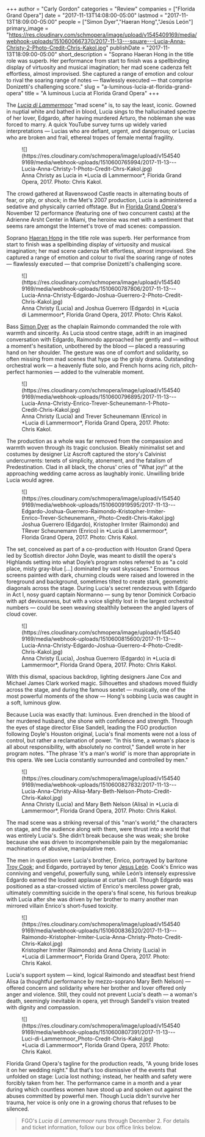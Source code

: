 +++
author = "Carly Gordon"
categories = "Review"
companies = ["Florida Grand Opera"]
date = "2017-11-13T14:08:00-05:00"
lastmod = "2017-11-13T18:09:00-05:00"
people = ["Simon Dyer","Haeran Hong","Jesús León"]
primary_image = "https://res.cloudinary.com/schmopera/image/upload/v1545409169/media/webhook-uploads/1510600667370/2017-11-13---square---Lucia-Anna-Christy-2-Photo-Credit-Chris-Kakol.jpg"
publishDate = "2017-11-13T18:09:00-05:00"
short_description = "Soprano Haeran Hong in the title role was superb. Her performance from start to finish was a spellbinding display of virtuosity and musical imagination; her mad scene cadenza felt effortless, almost improvised. She captured a range of emotion and colour to rival the soaring range of notes — flawlessly executed — that comprise Donizetti&#039;s challenging score."
slug = "a-luminous-lucia-at-florida-grand-opera"
title = "A luminous Lucia at Florida Grand Opera"
+++

The [*Lucia di Lammermoor*](http://tickets.fgo.org/Tickets/EventDetails.aspx?id=1592) "mad scene" is, to say the least, iconic. Gowned in nuptial white and bathed in blood, Lucia sings to the hallucinated spectre of her lover, Edgardo, after having murdered Arturo, the nobleman she was forced to marry. A quick YouTube survey turns up widely varied interpretations — Lucias who are defiant, urgent, and dangerous; or Lucias who are broken and frail, ethereal tropes of female mental fragility.

<figure data-type="image">
![](https://res.cloudinary.com/schmopera/image/upload/v1545409169/media/webhook-uploads/1510600765994/2017-11-13---Lucia-Anna-Christy-1-Photo-Credit-Chrs-Kakol.jpg)
<figcaption>Anna Christy as Lucia in *Lucia di Lammermoor*, Florida Grand Opera, 2017. Photo: Chris Kakol.</figcaption>
</figure>
 
The crowd gathered at Ravenswood Castle reacts in alternating bouts of fear, or pity, or shock; in the Met's 2007 production, Lucia is administered a sedative and physically carried offstage. But in [Florida Grand Opera](/scene/people/florida-grand-opera/)'s November 12 performance (featuring one of two concurrent casts) at the Adrienne Arsht Center in Miami, the heroine was met with a sentiment that seems rare amongst the Internet's trove of mad scenes: compassion.

Soprano [Haeran Hong](/scene/people/haeran-hong/) in the title role was superb. Her performance from start to finish was a spellbinding display of virtuosity and musical imagination; her mad scene cadenza felt effortless, almost improvised. She captured a range of emotion and colour to rival the soaring range of notes — flawlessly executed — that comprise Donizetti's challenging score.

<figure data-type="image">
![](https://res.cloudinary.com/schmopera/image/upload/v1545409169/media/webhook-uploads/1510600787806/2017-11-13---Lucia-Anna-Christy-Edgardo-Joshua-Guerrero-2-Photo-Credit-Chris-Kakol.jpg)
<figcaption>Anna Christy (Lucia) and Joshua Guerrero (Edgardo) in *Lucia di Lammermoor*, Florida Grand Opera, 2017. Photo: Chris Kakol.</figcaption>
</figure>
 
Bass [Simon Dyer](/scene/people/simon-dyer/) as the chaplain Raimondo commanded the role with warmth and sincerity. As Lucia stood centre stage, adrift in an imagined conversation with Edgardo, Raimondo approached her gently and — without a moment's hesitation, unbothered by the blood — placed a reassuring hand on her shoulder. The gesture was one of comfort and solidarity, so often missing from mad scenes that hype up the grisly drama. Outstanding orchestral work — a heavenly flute solo, and French horns acing rich, pitch-perfect harmonies — added to the vulnerable moment.

<figure data-type="image">
![](https://res.cloudinary.com/schmopera/image/upload/v1545409169/media/webhook-uploads/1510600796895/2017-11-13---Lucia-Anna-Christy-Enrico-Trever-Scheunemann-1-Photo-Credit-Chris-Kakol.jpg)
<figcaption>Anna Christy (Lucia) and Trever Scheunemann (Enrico) in *Lucia di Lammermoor*, Florida Grand Opera, 2017. Photo: Chris Kakol.</figcaption>
</figure>

The production as a whole was far removed from the compassion and warmth woven through its tragic conclusion. Bleakly minimalist set and costumes by designer Liz Ascroft captured the story's Calvinist undercurrents: tenets of simplicity, atonement, and the fatalism of Predestination. Clad in all black, the chorus' cries of "What joy!" at the approaching wedding came across as laughably ironic. Unwilling bride Lucia would agree.

<figure data-type="image">
![](https://res.cloudinary.com/schmopera/image/upload/v1545409169/media/webhook-uploads/1510600919595/2017-11-13---Edgardo-Joshua-Guerrero-Raimondo-Kristopher-Irmiter-Enrico-Trever-Scheunemann_-Photo-Credit-Chris-Kakol.jpg)
<figcaption>Joshua Guerrero (Edgardo), Kristopher Irmiter (Raimondo) and TRever Scheunemann (Enrico) in *Lucia di Lammermoor*, Florida Grand Opera, 2017. Photo: Chris Kakol.</figcaption>
</figure>
 
The set, conceived as part of a co-production with Houston Grand Opera led by Scottish director John Doyle, was meant to distill the opera's Highlands setting into what Doyle’s program notes referred to as "a cold place, misty gray-blue […] dominated by vast skyscapes." Enormous screens painted with dark, churning clouds were raised and lowered in the foreground and background, sometimes tilted to create stark, geometric diagonals across the stage. During Lucia's secret rendezvous with Edgardo in Act I, nosy guard captain Normanno — sung by tenor Dominick Corbacio with apt deviousness, but with a voice slightly lost in the largest orchestral numbers — could be seen weaving stealthily between the angled layers of cloud cover.

<figure data-type="image">
![](https://res.cloudinary.com/schmopera/image/upload/v1545409169/media/webhook-uploads/1510600815600/2017-11-13---Lucia-Anna-Christy-Edgardo-Joshua-Guerrero-4-Photo-Credit-Chris-Kakol.jpg)
<figcaption>Anna Christy (Lucia), Joshua Guerrero (Edgardo) in *Lucia di Lammermoor*, Florida Grand Opera, 2017. Photo: Chris Kakol.</figcaption>
</figure>

With this dismal, spacious backdrop, lighting designers Jane Cox and Michael James Clark worked magic. Silhouettes and shadows moved fluidly across the stage, and during the famous sextet — musically, one of the most powerful moments of the show — Hong's sobbing Lucia was caught in a soft, luminous glow.

Because Lucia was exactly that: luminous. Even drenched in the blood of her murdered husband, she shone with confidence and strength. Through the eyes of stage director Elise Sandell, leading the FGO production following Doyle's Houston original, Lucia's final moments were not a loss of control, but rather a reclamation of power. "In this time, a woman's place is all about responsibility, with absolutely no control," Sandell wrote in her program notes. "The phrase 'it's a man's world' is more than appropriate in this opera. We see Lucia constantly surrounded and controlled by men."

<figure data-type="image">
![](https://res.cloudinary.com/schmopera/image/upload/v1545409169/media/webhook-uploads/1510600827832/2017-11-13---Lucia-Anna-Christy-Alisa-Mary-Beth-Nelson-Photo-Credit-Chris-Kakol.jpg)
<figcaption>Anna Christy (Lucia) and Mary Beth Nelson (Alisa) in *Lucia di Lammermoor*, Florida Grand Opera, 2017. Photo: Chris Kakol.</figcaption>
</figure>

The mad scene was a striking reversal of this "man's world;" the characters on stage, and the audience along with them, were thrust into a world that was entirely Lucia's. She didn’t break because she was weak; she broke because she was driven to incomprehensible pain by the megalomaniac machinations of abusive, manipulative men.

The men in question were Lucia's brother, Enrico, portrayed by baritone [Troy Cook](/scene/people/troy-cook/); and Edgardo, portrayed by tenor [Jesus León](/scene/people/jesus-leon/). Cook's Enrico was conniving and vengeful, powerfully sung, while León’s intensely expressive Edgardo earned the loudest applause at curtain call. Though Edgardo was positioned as a star-crossed victim of Enrico's merciless power grab, ultimately committing suicide in the opera's final scene, his furious breakup with Lucia after she was driven by her brother to marry another man mirrored villain Enrico's short-fused toxicity.

<figure data-type="image">
![](https://res.cloudinary.com/schmopera/image/upload/v1545409169/media/webhook-uploads/1510600836320/2017-11-13---Raimondo-Kristopher-Irmiter-Lucia-Anna-Christy-Photo-Credit-Chris-Kakol.jpg)
<figcaption>Kristopher Irmiter (Raimondo) and Anna Christy (Lucia) in *Lucia di Lammermoor*, Florida Grand Opera, 2017. Photo: Chris Kakol.</figcaption>
</figure>

Lucia's support system — kind, logical Raimondo and steadfast best friend Alisa (a thoughtful performance by mezzo-soprano Mary Beth Nelson) — offered concern and solidarity where her brother and lover offered only anger and violence. Still, they could not prevent Lucia's death — a woman's death, seemingly inevitable in opera, yet through Sandell's vision treated with dignity and compassion.

<figure data-type="image">
![](https://res.cloudinary.com/schmopera/image/upload/v1545409169/media/webhook-uploads/1510600807391/2017-11-13---Luci-di-Lammermoor_Photo-Credit-Chris-Kakol.jpg)
<figcaption>*Lucia di Lammermoor*, Florida Grand Opera, 2017. Photo: Chris Kakol.</figcaption>
</figure>

Florida Grand Opera's tagline for the production reads, "A young bride loses it on her wedding night." But that's too dismissive of the events that unfolded on stage: Lucia lost nothing; instead, her health and safety were forcibly taken from her. The performance came in a month and a year during which countless women have stood up and spoken out against the abuses committed by powerful men. Though Lucia didn't survive her trauma, her voice is only one in a growing chorus that refuses to be silenced.

>FGO's *Lucia di Lammermoor* runs through December 2. For details and ticket information, follow our box office links below.
